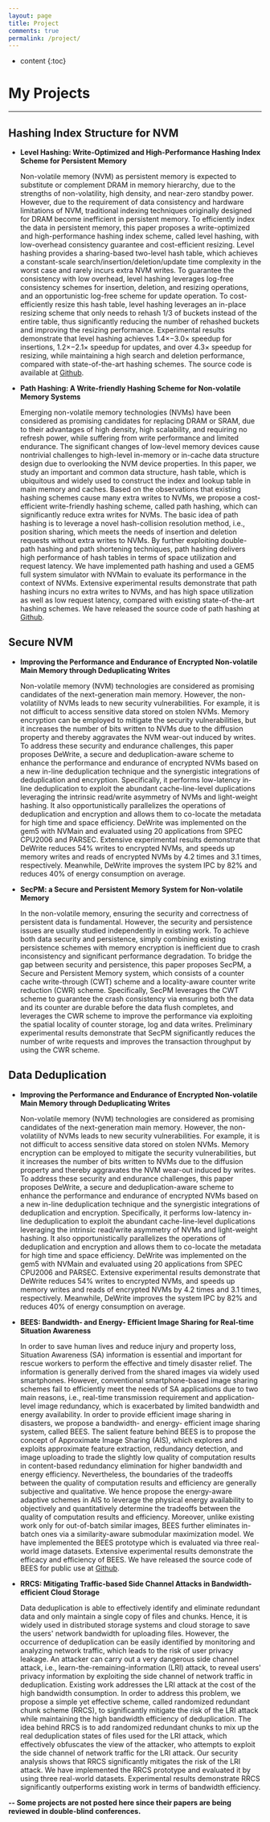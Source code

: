 ```yaml
---
layout: page
title: Project
comments: true
permalink: /project/
---
```


* content
{:toc}

# My Projects
---

## Hashing Index Structure for NVM

* **Level Hashing: Write-Optimized and High-Performance Hashing Index Scheme for Persistent Memory**
    
	Non-volatile memory (NVM) as persistent memory is expected to substitute or complement DRAM in memory hierarchy, due to the strengths of non-volatility, high density, and near-zero standby power. However, due to the requirement of data consistency and hardware limitations of NVM, traditional indexing techniques originally designed for DRAM become inefficient in persistent memory. To efficiently index the data in persistent memory, this paper proposes a write-optimized and high-performance hashing index scheme, called level hashing, with low-overhead consistency guarantee and cost-efficient resizing. Level hashing provides a sharing-based two-level hash table, which achieves a constant-scale search/insertion/deletion/update time complexity in the worst case and rarely incurs extra NVM writes. To guarantee the consistency with low overhead, level hashing leverages log-free consistency schemes for insertion, deletion, and resizing operations, and an opportunistic log-free scheme for update operation. To cost-efficiently resize this hash table, level hashing leverages an in-place resizing scheme that only needs to rehash 1/3 of buckets instead of the entire table, thus significantly reducing the number of rehashed buckets and improving the resizing performance. Experimental results demonstrate that level hashing achieves 1.4×−3.0× speedup for insertions, 1.2×−2.1× speedup for updates, and over 4.3× speedup for resizing, while maintaining a high search and deletion performance, compared with state-of-the-art hashing schemes. The source code is available at [Github](https://github.com/Pfzuo/Level-Hashing).

* **Path Hashing: A Write-friendly Hashing Scheme for Non-volatile Memory Systems**
    
	Emerging non-volatile memory technologies (NVMs) have been considered as promising candidates for replacing DRAM or SRAM, due to their advantages of high density, high scalability, and requiring no refresh power, while suffering from write performance and limited endurance. The significant changes of low-level memory devices cause nontrivial challenges to high-level in-memory or in-cache data structure design due to overlooking the NVM device properties. In this paper, we study an important and common data structure, hash table, which is ubiquitous and widely used to construct the index and lookup table in main memory and caches. Based on the observations that existing hashing schemes cause many extra writes to NVMs, we propose a cost-efficient write-friendly hashing scheme, called path hashing, which can significantly reduce extra writes for NVMs. The basic idea of path hashing is to leverage a novel hash-collision resolution method, i.e., position sharing, which meets the needs of insertion and deletion requests without extra writes to NVMs. By further exploiting double-path hashing and path shortening techniques, path hashing delivers high performance of hash tables in terms of space utilization and request latency. We have implemented path hashing and used  a GEM5 full system simulator with NVMain to evaluate its performance in the context of NVMs. Extensive experimental results demonstrate that path hashing incurs no extra writes to NVMs, and has high space utilization as well as low request latency, compared with existing state-of-the-art hashing schemes. We have released the source code of path hashing at [Github](https://github.com/Pfzuo/Path-Hashing).

## Secure NVM

* **Improving the Performance and Endurance of Encrypted Non-volatile Main Memory through Deduplicating Writes**
    
	Non-volatile memory (NVM) technologies are considered as promising candidates of the next-generation main memory. However, the non-volatility of NVMs leads to new security vulnerabilities. For example, it is not difficult to access sensitive data stored on stolen NVMs. Memory encryption can be employed to mitigate the security vulnerabilities, but it increases the number of bits written to NVMs due to the diffusion property and thereby aggravates the NVM wear-out induced by writes. To address these security and endurance challenges, this paper proposes DeWrite, a secure and deduplication-aware scheme to enhance the performance and endurance of encrypted NVMs based on a new in-line deduplication technique and the synergistic integrations of deduplication and encryption. Specifically, it performs low-latency in-line deduplication to exploit the abundant cache-line-level duplications leveraging the intrinsic read/write asymmetry of NVMs and light-weight hashing. It also opportunistically parallelizes the operations of deduplication and encryption and allows them to co-locate the metadata for high time and space efficiency. DeWrite was implemented on the gem5 with NVMain and evaluated using 20 applications from SPEC CPU2006 and PARSEC. Extensive experimental results demonstrate that DeWrite reduces 54% writes to encrypted NVMs, and speeds up memory writes and reads of encrypted NVMs by 4.2 times and 3.1 times, respectively. Meanwhile, DeWrite improves the system IPC by 82% and reduces 40% of energy consumption on average.

* **SecPM: a Secure and Persistent Memory System for Non-volatile Memory**
    
	In the non-volatile memory, ensuring the security and correctness of persistent data is fundamental. However, the security and persistence issues are usually studied independently in existing work. To achieve both data security and persistence, simply combining existing persistence schemes with memory encryption is inefficient due to crash inconsistency and significant performance degradation. To bridge the gap between security and persistence, this paper proposes SecPM, a Secure and Persistent Memory system, which consists of a counter cache write-through (CWT) scheme and a locality-aware counter write reduction (CWR) scheme. Specifically, SecPM leverages the CWT scheme to guarantee the crash consistency via ensuring both the data and its counter are durable before the data flush completes, and leverages the CWR scheme to improve the performance via exploiting the spatial locality of counter storage, log and data writes. Preliminary experimental results demonstrate that SecPM significantly reduces the number of write requests and improves the transaction throughput by using the CWR scheme.


## Data Deduplication

* **Improving the Performance and Endurance of Encrypted Non-volatile Main Memory through Deduplicating Writes**
    
	Non-volatile memory (NVM) technologies are considered as promising candidates of the next-generation main memory. However, the non-volatility of NVMs leads to new security vulnerabilities. For example, it is not difficult to access sensitive data stored on stolen NVMs. Memory encryption can be employed to mitigate the security vulnerabilities, but it increases the number of bits written to NVMs due to the diffusion property and thereby aggravates the NVM wear-out induced by writes. To address these security and endurance challenges, this paper proposes DeWrite, a secure and deduplication-aware scheme to enhance the performance and endurance of encrypted NVMs based on a new in-line deduplication technique and the synergistic integrations of deduplication and encryption. Specifically, it performs low-latency in-line deduplication to exploit the abundant cache-line-level duplications leveraging the intrinsic read/write asymmetry of NVMs and light-weight hashing. It also opportunistically parallelizes the operations of deduplication and encryption and allows them to co-locate the metadata for high time and space efficiency. DeWrite was implemented on the gem5 with NVMain and evaluated using 20 applications from SPEC CPU2006 and PARSEC. Extensive experimental results demonstrate that DeWrite reduces 54% writes to encrypted NVMs, and speeds up memory writes and reads of encrypted NVMs by 4.2 times and 3.1 times, respectively. Meanwhile, DeWrite improves the system IPC by 82% and reduces 40% of energy consumption on average. 

* **BEES: Bandwidth- and Energy- Efficient Image Sharing for Real-time Situation Awareness**
    
	In order to save human lives and reduce injury and property loss, Situation Awareness (SA) information is essential and important for rescue workers to perform the effective and timely disaster relief. The information is generally derived from the shared images via widely used smartphones. However, conventional smartphone-based image sharing schemes fail to efficiently meet the needs of SA applications due to two main reasons, i.e., real-time transmission requirement and application-level image redundancy, which is exacerbated by limited bandwidth and energy availability. In order to provide efficient image sharing in disasters, we propose a bandwidth- and energy- efficient image sharing system, called BEES. The salient feature behind BEES is to propose the concept of Approximate Image Sharing (AIS), which explores and exploits approximate feature extraction, redundancy detection, and image uploading to trade the slightly low quality of computation results in content-based redundancy elimination for higher bandwidth and energy efficiency. Nevertheless, the boundaries of the tradeoffs between the quality of computation results and efficiency are generally subjective and qualitative. We hence propose the energy-aware adaptive schemes in AIS to leverage the physical energy availability to objectively and quantitatively determine the tradeoffs between the quality of computation results and efficiency. Moreover, unlike existing work only for out-of-batch similar images, BEES further eliminates in-batch ones via a similarity-aware submodular maximization model. We have implemented the BEES prototype which is evaluated via three real-world image datasets. Extensive experimental results demonstrate the efficacy and efficiency of BEES. We have released the source code of BEES for public use at [Github](https://github.com/Pfzuo/BEES).

* **RRCS: Mitigating Traffic-based Side Channel Attacks in Bandwidth-efficient Cloud Storage**
    
	Data deduplication is able to effectively identify and eliminate redundant data and only maintain a single copy of files and chunks. Hence, it is widely used in distributed storage systems and cloud storage to save the users' network bandwidth for uploading files. However, the occurrence of deduplication can be easily identified by monitoring and analyzing network traffic, which leads to the risk of user privacy leakage. An attacker can carry out a very dangerous side channel attack, i.e., learn-the-remaining-information (LRI) attack, to reveal users' privacy information by exploiting the side channel of network traffic in deduplication. Existing work addresses the LRI attack at the cost of the high bandwidth consumption. In order to address this problem, we propose a simple yet effective scheme, called randomized redundant chunk scheme (RRCS), to significantly mitigate the risk of the LRI attack while maintaining the high bandwidth efficiency of deduplication. The idea behind RRCS is to add randomized redundant chunks to mix up the real deduplication states of files used for the LRI attack, which effectively obfuscates the view of the attacker, who attempts to exploit the side channel of network traffic for the LRI attack. Our security analysis shows that RRCS significantly mitigates the risk of the LRI attack. We have implemented the RRCS prototype and evaluated it by using three real-world datasets. Experimental results demonstrate RRCS significantly outperforms existing work in terms of bandwidth efficiency.




**-- Some projects are not posted here since their papers are being reviewed in double-blind conferences.**

